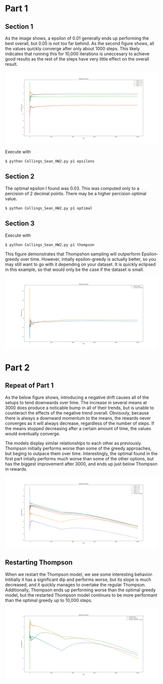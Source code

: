 # Part 1

## Section 1
 As the image shows, a epsilon of 0.01 generally ends up performing the best overall, but 0.05 is not too far behind. As the second figure shows, all the values quickly converge after only about 1000 steps. This likely indicates that running this for 10,000 iterations is uneccesary to achieve good results as the rest of the steps have very little effect on the overall result.

![Figure 1](./figures/p1-1.png)

Execute with
```bash
$ python Collings_Sean_HW2.py p1 epsilons
```

## Section 2
The optimal epsilon I found was 0.03. This was computed only to a percision of 2 decimal points. There may be a higher percision optimal value.

```bash
$ python Collings_Sean_HW2.py p1 optimal
```

## Section 3
Execute with
```bash
$ python Collings_Sean_HW2.py p1 thompson
```

This figure demonstrates that Thompshon sampling will outperform Epsilon-greedy over time. However, intially epsilon-greedy is actually better, so you may still want to go with it depending on your dataset. It is quickly eclipsed in this example, so that would only be the case if the dataset is small.

![Figure 2](./figures/p1-2.png)

# Part 2

## Repeat of Part 1
As the below figure shows, introducing a negative drift causes all of the setups to tend downwards over time. The increase in several means at 3000 does produce a noticable bump in all of their trends, but is unable to counteract the effects of the negative trend overall. Obvisouly, because there is always a downward momentum to the means, the rewards never converges as it will always decrease, regardless of the number of steps. If the means stopped decreasing after a certain amount of time, the values would eventually converge.

The models display similar relationships to each other as previously. Thompson initially performs worse than some of the greedy approaches, but beging to outpace them over time. Interestingly, the optimal found in the first part intially performs much worse than some of the other options, but has the biggest improvement after 3000, and ends up just below Thompson in rewards.

![Figure 3](./figures/p2-1.png)

## Restarting Thompson
When we restart the Thompson model, we see some interesting behavior. Intitially it has a significant dip and performs worse, but its slope is much decreased, and it quickly manages to overtake the regular Thompson. Additionally, Thompson ends up performing worse than the optimal greedy model, but the restarted Thompson model continues to be more performant than the optimal greedy up to 10,000 steps.

![Figure 4](./figures/p2-2.png)
